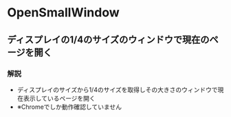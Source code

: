 # OpenSmallWindow

## ディスプレイの1/4のサイズのウィンドウで現在のページを開く

### 解説
- ディスプレイのサイズから1/4のサイズを取得しその大きさのウィンドウで現在表示しているページを開く
- ※Chromeでしか動作確認していません